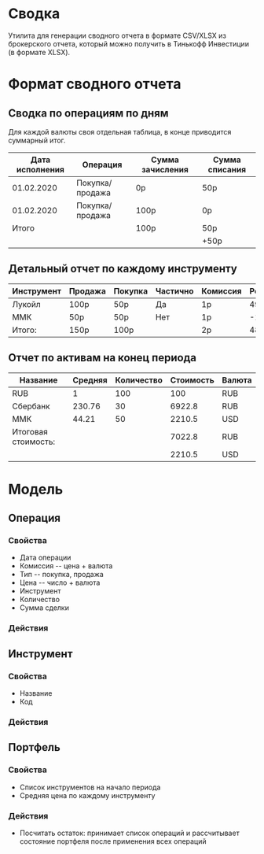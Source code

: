 # Сводка

Утилита для генерации сводного отчета в формате CSV/XLSX из брокерского отчета, 
который можно получить в Тинькофф Инвестиции (в формате XLSX).

# Формат сводного отчета

## Сводка по операциям по дням

Для каждой валюты своя отдельная таблица, в конце приводится суммарный итог.

| Дата исполнения | Операция        | Сумма зачисления | Сумма списания |
| --------------- | --------------- | ---------------- | -------------- |
|      01.02.2020 | Покупка/продажа |               0p |            50p |
|      01.02.2020 | Покупка/продажа |             100p |             0p |
| Итого           |                 |             100p |            50p |
|                 |                 |                  |           +50p |


## Детальный отчет по каждому инструменту

| Инструмент | Продажа | Покупка | Частично | Комиссия | Результат | 
| ---------- | ------- | ------- | -------- | -------- | --------- |
|     Лукойл |    100р |     50р |       Да |       1p |       49p |
|        ММК |     50p |     50p |      Нет |       1p |       -1p |
| Итого:     |    150p |    100p |          |       2p |       48p |


## Отчет по активам на конец периода

| Название            | Средняя | Количество | Стоимость | Валюта |
| ------------------- | ------- | ---------- | --------- | ------ |
|                 RUB |       1 |        100 |       100 |    RUB |
|            Сбербанк |  230.76 |         30 |    6922.8 |    RUB |
|                 ММК |   44.21 |         50 |    2210.5 |    USD |
| Итоговая стоимость: |         |            |    7022.8 |    RUB |
|                     |         |            |    2210.5 |    USD |

# Модель

## Операция 

### Свойства

* Дата операции
* Комиссия -- цена + валюта
* Тип -- покупка, продажа
* Цена -- число + валюта
* Инструмент
* Количество
* Сумма сделки

### Действия


## Инструмент

### Свойства

* Название
* Код

### Действия


## Портфель

### Свойства

* Список инструментов на начало периода 
* Средняя цена по каждому инструменту

### Действия

* Посчитать остаток: принимает список операций и рассчитывает состояние портфеля после применения всех операций